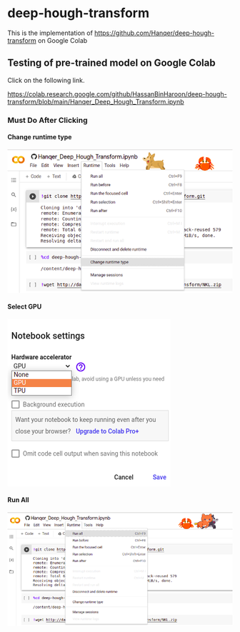 
# deep-hough-transform

This is the implementation of https://github.com/Hanqer/deep-hough-transform on Google Colab

## Testing of pre-trained model on Google Colab


Click on the following link.

https://colab.research.google.com/github/HassanBinHaroon/deep-hough-transform/blob/main/Hanqer_Deep_Hough_Transform.ipynb
### Must Do After Clicking 

#### Change runtime type

![](https://github.com/HassanBinHaroon/deep-hough-transform/blob/main/im1.png)

#### Select GPU

![](https://github.com/HassanBinHaroon/deep-hough-transform/blob/main/im2.png)

#### Run All

![](https://github.com/HassanBinHaroon/deep-hough-transform/blob/main/im3.png)
